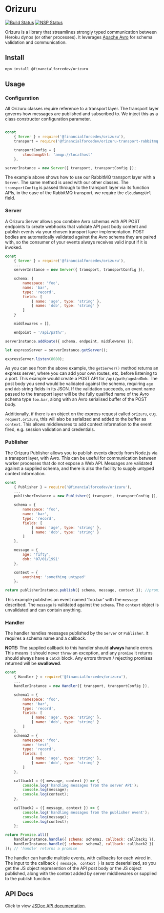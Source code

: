 # Orizuru

[![Build Status](https://travis-ci.org/financialforcedev/orizuru.svg?branch=master)](https://travis-ci.org/financialforcedev/orizuru)
[![NSP Status](https://nodesecurity.io/orgs/ffres/projects/4b0e31c0-4913-4d2f-b1de-802ac4de447f/badge)](https://nodesecurity.io/orgs/ffres/projects/4b0e31c0-4913-4d2f-b1de-802ac4de447f)

Orizuru is a library that streamlines strongly typed communication between Heroku dynos (or other processes).
It leverages [Apache Avro](https://avro.apache.org/) for schema validation and communication.

## Install

```bash
npm install @financialforcedev/orizuru
```

## Usage

### Configuration

All Orizuru classes require reference to a transport layer. The transport layer governs how messages are published and 
subscribed to. We inject this as a class constructor configuration parameter.

```javascript

const
	{ Server } = require('@financialforcedev/orizuru'),
	transport = require('@financialforcedev/orizuru-transport-rabbitmq'),

	transportConfig = {
		cloudamqpUrl: 'amqp://localhost'
	},

serverInstance = new Server({ transport, transportConfig });
```

The example above shows how to use our RabbitMQ transport layer with a ```Server```. The same method is used with our other classes.
The ```transportConfig``` is passed through to the transport layer via its function APIs, in the case of the RabbitMQ transport, we require
the ```cloudamqpUrl``` field.

### Server

A Orizuru Server allows you combine Avro schemas with API POST endpoints to create webhooks that validate API post body content and publish events
via your chosen transport layer implementation. POST bodies are automatically validated against the Avro schema they are paired with, so the consumer
of your events always receives valid input if it is invoked.

```javascript
const
	{ Server } = require('@financialforcedev/orizuru'),
	...
	serverInstance = new Server({ transport, transportConfig }),

	schema: {
		namespace: 'foo',
		name: 'bar',
		type: 'record',
		fields: [
			{ name: 'age', type: 'string' },
			{ name: 'dob', type: 'string' }
		]
	}

	middlewares = [],

	endpoint = '/api/path/';

serverInstance.addRoute({ schema, endpoint, middlewares });

let expressServer = serverInstance.getServer();

expressServer.listen(8080);
```

As you can see from the above example, the ```getServer()``` method returns an express server, where you can add your own routes, etc, before listening to a port. This example would create a POST API for ```/api/path/ageAndDob```. The post body you send would be validated against the schema, requiring ```age``` and ```dob``` string fields in its JSON. If the validation succeeds, an event name passed to the transport layer will be the fully qualified name of the Avro schema type ```foo.bar```, along with an Avro serialised buffer of the POST body.

Additionally, if there is an object on the express request called ```orizuru```, e.g. ```request.orizuru```, this will also be serialized and added to the buffer as ```context```. This allows middlewares to add context information to the event fired, e.g. session validation and credentials.

### Publisher

The Orizuru Publisher allows you to publish events directly from Node.js via a transport layer, with Avro. This can be useful for communication between worker processes that do not expose a Web API. Messages are validated against a supplied schema, and there is also the facility to supply untyped context information.

```javascript
const
	{ Publisher } = require('@financialforcedev/orizuru'),
	...
	publisherInstance = new Publisher({ transport, transportConfig }),

	schema = {
		namespace: 'foo',
		name: 'bar',
		type: 'record',
		fields: [
			{ name: 'age', type: 'string' },
			{ name: 'dob', type: 'string' }
		]
	},

	message = {
		age: 'fifty',
		dob: '07/01/1991'
	},

	context = {
		anything: 'something untyped'
	};

return publisherInstance.publish({ schema, message, context }); //promise
```

This example publishes an event named 'foo.bar' with the ```message``` described. The ```message``` is validated against the ```schema```. The ```context``` object is unvalidated and can contain anything.

### Handler

The handler handles messages published by the ```Server``` or ```Publisher```. It requires a schema name and a callback.

**NOTE:** The supplied callback to this handler should **always** handle errors.
This means it should never ```throw``` an exception, and any ```promise``` it returns should always have a ```catch``` block. Any errors thrown / rejecting promises returned will be **swallowed**.

```javascript
const
	{ Handler } = require('@financialforcedev/orizuru'),
	...
	handlerInstance = new Handler({ transport, transportConfig }),

	schema1 = {
		namespace: 'foo',
		name: 'bar',
		type: 'record',
		fields: [
			{ name: 'age', type: 'string' },
			{ name: 'dob', type: 'string' }
		]
	},
	schema2 = {
		namespace: 'foo',
		name: 'test',
		type: 'record',
		fields: [
			{ name: 'age', type: 'string' },
			{ name: 'dob', type: 'string' }
		]
	},

	callback1 = ({ message, context }) => {
		console.log('handling messages from the server API');
		console.log(message);
		console.log(context);
	},
	
	callback2 = ({ message, context }) => {
		console.log('handling messages from the publisher event');
		console.log(message);
		console.log(context);
	};

return Promise.all([
	handlerInstance.handle({ schema: schema1, callback: callback1 }),
	handlerInstance.handle({ schema: schema2, callback: callback2 })
]); // 'handle' returns a promise
```

The handler can handle multiple events, with callbacks for each wired in. The input to the callback ```{ message, context }``` is auto deserialized, so you get the JS object represention of the API post body or the JS object published, along with the context added by server middlewares or supplied to the publish function.


## API Docs

Click to view [JSDoc API documentation](http://htmlpreview.github.io/?https://github.com/financialforcedev/orizuru/blob/master/doc/index.html).
